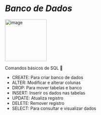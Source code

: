 # *Banco de Dados* 
<img width="138" alt="image" src="https://github.com/user-attachments/assets/590096b8-4728-4397-ada7-0a28121ab9ef">

Comandos básicos de SQL 🏦

- CREATE: Para criar banco de dados
- ALTER: Modificar e alterar colunas
- DROP: Para mover tabelas e banco 
- INSERT: Inserir os dados nas tabelas
- UPDATE: Atualiza registro
- DELETE: Remover registro
- SELECT: Para consultar e visualizar dados
